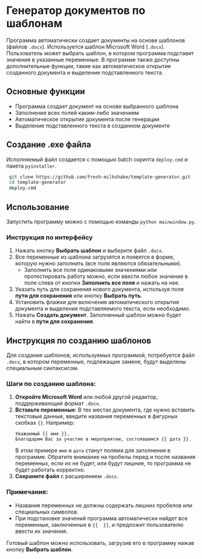 # Генератор документов по шаблонам

Программа автоматически создает документы на основе шаблонов (файлов `.docx`). 
Используется шаблон Microsoft Word (`.docx`). Пользователь может выбрать шаблон, в котором программа подставит значения в указанные переменные. В программе также доступны дополнительные функции, такие как автоматическое открытие созданного документа и выделение подставленного текста.

## Основные функции

- Программа создает документ на основе выбранного шаблона
- Заполнение всех полей каким-либо значением
- Автоматическое открытие документа после генерации
- Выделение подставленного текста в созданном документе

## Создание .exe файла

Исполняемый файл создается с помощью batch скрипта `deploy.cmd` и пакета `pyinstaller`.

```bash
 git clone https://github.com/fresh-milkshake/template-generator.git
 cd template-generator
 deploy.cmd
```

## Использование

Запустить программу можно с помощью команды `python mainwindow.py`.

### Инструкция по интерфейсу

1. Нажать кнопку **Выбрать шаблон** и выберите файл `.docx`.
2. Все переменные из шаблона загрузятся и появятся в форме, которую нужно заполнить (все поля являются обязательными).
   - Заполнить все поля одинаковыми значениями или протестировать работу можно, если ввести любое значение в поле слева от кнопки **Заполнить все поля** и нажать на нее.
3. Указать путь для сохранения нового документа, используя поле **пути для сохранения** или кнопку **Выбрать путь**.
4. Установить флажки для включения автоматического открытия документа и выделения подставляемого текста, если необходимо.
5. Нажать **Создать документ**. Заполненный шаблон можно будет найти в **пути для сохранения**.

## Инструкция по созданию шаблонов

Для создания шаблонов, используемых программой, потребуется файл `.docx`, в котором переменные, подлежащие замене, будут выделены специальным синтаксисом.

### Шаги по созданию шаблона:

1. **Откройте Microsoft Word** или любой другой редактор, поддерживающий формат `.docx`.
2. **Вставьте переменные**: В тех местах документа, где нужно вставить текстовые данные, введите названия переменных в фигурных скобках `{}`. Например:
    ```plaintext
    Уважаемый {{ имя }},
    Благодарим Вас за участие в мероприятии, состоявшемся {{ дата }}.
    ```
    В этом примере `имя` и `дата` станут полями для заполнения в программе. Обратите внимание на пробелы перед и после названия переменных, если их не будет, или будут лишние, то программа не будет работать корректно.
3. **Сохраните файл** с расширением `.docx`.

### Примечания:

- Названия переменных не должны содержать лишних пробелов или специальных символов.
- При подстановке значений программа автоматически найдет все переменные, заключенные в `{{  }}`, и предложит пользователю ввести их значения.

Готовый шаблон можно использовать, загрузив его в программу нажав кнопку **Выбрать шаблон**.